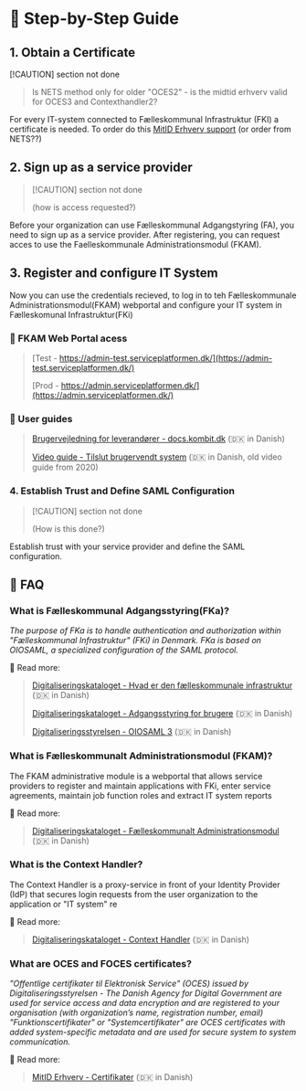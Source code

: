 # 👣 Step-by-Step Guide

## 1. Obtain a Certificate

[!CAUTION] section not done
>
>Is NETS method only for older "OCES2" - is the midtid erhverv valid for OCES3 and Contexthandler2?

For every IT-system connected to Fælleskommunal Infrastruktur (FKI) a certificate is needed. To order do this [MitID Erhverv support](https://mitid-erhverv.dk/support/vejledning/anvendelse/brugeradministrator/certifikater/bestil-et-organisationscertifikat/) (or order from NETS??)

## 2. Sign up as a service provider

> [!CAUTION] section not done
>
> (how is access requested?)

Before your organization can use Fælleskommunal Adgangstyring (FA), you need to sign up as a service provider. After registering, you can request acces to use the Faelleskommunale Administrationsmodul (FKAM).

## 3. Register and configure IT System

Now you can use the credentials recieved, to log in to teh Fælleskommunale Administrationsmodul(FKAM) webportal and configure your IT system in Fælleskomunal Infrastruktur(FKi)

### 🔗 FKAM Web Portal acess

> [Test - https://admin-test.serviceplatformen.dk/](https://admin-test.serviceplatformen.dk/)
>
> [Prod - https://admin.serviceplatformen.dk/](https://admin.serviceplatformen.dk/)

### 📖 User guides

> [Brugervejledning for
> leverandører - docs.kombit.dk](https://docs.kombit.dk/id/3921b1af "docs.kombit.dk") (🇩🇰 in Danish)
>
> [Video guide - Tilslut brugervendt system](https://vimeo.com/484429700#t=187s "vimeo.com") (🇩🇰 in Danish, old video guide from 2020)

### 4. Establish Trust and Define SAML Configuration

> [!CAUTION] section not done
>
>(How is this done?)

Establish trust with your service provider and define the SAML configuration.

## 💬 FAQ

### What is Fælleskommunal Adgangsstyring(FKa)?

*The purpose of FKa is to handle authentication and authorization within "Fælleskommunal Infrastruktur" (FKi) in Denmark.
FKa is based on OIOSAML, a specialized configuration of the SAML protocol.*

📖 Read more:

> [Digitaliseringskataloget - Hvad er den fælleskommunale infrastruktur](https://digitaliseringskataloget.dk/om-den-f%C3%A6lleskommunale-infrastruktur "digitaliseringskataloget.dk") (🇩🇰 in Danish)
>
> [Digitaliseringskataloget - Adgangsstyring for brugere](https://digitaliseringskataloget.dk/l%C3%B8sninger/adgangsstyring-brugere "digitaliseringskataloget.dk") (🇩🇰 in Danish)
>
> [Digitaliseringsstyrelsen - OIOSAML 3](https://digst.dk/it-loesninger/nemlog-in/anvendelse/oiosaml-3/ "digst.dk") (🇩🇰 in Danish)

### What is Fælleskommunalt Administrationsmodul (FKAM)?

The FKAM administrative module is a webportal that allows service providers to register and maintain applications with FKi, enter service agreements, maintain job function roles and extract IT system reports

📖 Read more:

> [Digitaliseringskataloget - Fælleskommunalt Administrationsmodul](https://digitaliseringskataloget.dk/l%C3%B8sninger/administrationsmodul "digitaliseringskataloget.dk") (🇩🇰 in Danish)

### What is the Context Handler?

The Context Handler is a proxy-service in front of your Identity Provider (IdP) that secures login requests from the user organization to the application or "IT system" re

📖 Read more:

> [Digitaliseringskataloget - Context Handler](https://digitaliseringskataloget.dk/l%C3%B8sninger/adgangsstyring-brugere#ContextHandler "digitaliseringskataloget.dk") (🇩🇰 in Danish)

### What are OCES and FOCES certificates?

*"Offentlige certifikater til Elektronisk Service" (OCES) issued by Digitaliseringsstyrelsen - The Danish Agency for Digital Government  are used for service access and data encryption and are registered to your organisation (with organization’s name, registration number, email)
"Funktionscertifikater" or "Systemcertifikater" are OCES certificates with added system-specific metadata and are used for secure system to system communication.*

📖 Read more:

> [MitID Erhverv - Certifikater](https://mitid-erhverv.dk/avanceret/certifikater/ "MitID Erhverv") (🇩🇰 in Danish)
